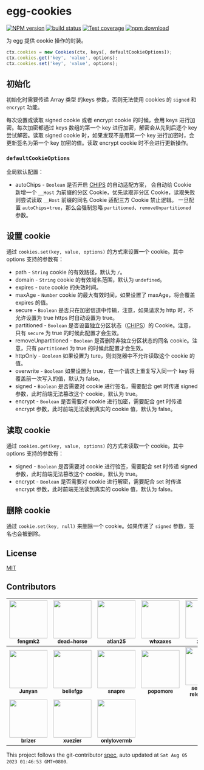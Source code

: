# egg-cookies

[![NPM version][npm-image]][npm-url]
[![build status][ci-image]][ci-url]
[![Test coverage][codecov-image]][codecov-url]
[![npm download][download-image]][download-url]

[npm-image]: https://img.shields.io/npm/v/egg-cookies.svg?style=flat-square
[npm-url]: https://npmjs.org/package/egg-cookies
[ci-image]: https://github.com/eggjs/egg-cookies/actions/workflows/nodejs.yml/badge.svg
[ci-url]: https://github.com/eggjs/egg-cookies/actions/workflows/nodejs.yml
[codecov-image]: https://codecov.io/gh/eggjs/egg-cookies/branch/master/graph/badge.svg
[codecov-url]: https://codecov.io/gh/eggjs/egg-cookies
[download-image]: https://img.shields.io/npm/dm/egg-cookies.svg?style=flat-square
[download-url]: https://npmjs.org/package/egg-cookies

为 egg 提供 cookie 操作的封装。

```js
ctx.cookies = new Cookies(ctx, keys[, defaultCookieOptions]);
ctx.cookies.get('key', 'value', options);
ctx.cookies.set('key', 'value', options);
```

## 初始化

初始化时需要传递 Array 类型 的keys 参数，否则无法使用 cookies 的 `signed` 和 `encrypt` 功能。

每次设置或读取 signed cookie 或者 encrypt cookie 的时候，会用 keys 进行加密。每次加密都通过 keys 数组的第一个 key 进行加密，解密会从先到后逐个 key 尝试解密。读取 signed cookie 时，如果发现不是用第一个 key 进行加密时，会更新签名为第一个 key 加密的值。读取 encrypt cookie 时不会进行更新操作。

### `defaultCookieOptions`

全局默认配置：

- autoChips - `Boolean` 是否开启 [CHIPS](https://developers.google.com/privacy-sandbox/3pcd/chips#security_design) 的自动适配方案，
会自动给 Cookie 新增一个 `__Host` 为前缀的分区 Cookie，优先读取非分区 Cookie，读取失败则尝试读取 `__Host` 前缀的同名 Cookie 适配三方 Cookie 禁止逻辑。
一旦配置 `autoChips=true`，那么会强制忽略 `partitioned`、`removeUnpartitioned` 参数。

## 设置 cookie

通过 `cookies.set(key, value, options)` 的方式来设置一个 cookie。其中 options 支持的参数有：

- path - `String` cookie 的有效路径，默认为 `/`。
- domain - `String` cookie 的有效域名范围，默认为 `undefined`。
- expires - `Date` cookie 的失效时间。
- maxAge - `Number` cookie 的最大有效时间，如果设置了 maxAge，将会覆盖 expires 的值。
- secure - `Boolean` 是否只在加密信道中传输，注意，如果请求为 http 时，不允许设置为 true https 时自动设置为 true。
- partitioned - `Boolean` 是否设置独立分区状态（[CHIPS](https://developers.google.com/privacy-sandbox/3pcd/chips)）的 Cookie。注意，只有 `secure` 为 true 的时候此配置才会生效。
- removeUnpartitioned - `Boolean` 是否删除非独立分区状态的同名 cookie。注意，只有 `partitioned` 为 true 的时候此配置才会生效。
- httpOnly - `Boolean` 如果设置为 ture，则浏览器中不允许读取这个 cookie 的值。
- overwrite - `Boolean` 如果设置为 true，在一个请求上重复写入同一个 key 将覆盖前一次写入的值，默认为 false。
- signed - `Boolean` 是否需要对 cookie 进行签名，需要配合 get 时传递 signed 参数，此时前端无法篡改这个 cookie，默认为 true。
- encrypt - `Boolean` 是否需要对 cookie 进行加密，需要配合 get 时传递 encrypt 参数，此时前端无法读到真实的 cookie 值，默认为 false。

## 读取 cookie

通过 `cookies.get(key, value, options)` 的方式来读取一个 cookie。其中 options 支持的参数有：

- signed - `Boolean` 是否需要对 cookie 进行验签，需要配合 set 时传递 signed 参数，此时前端无法篡改这个 cookie，默认为 true。
- encrypt - `Boolean` 是否需要对 cookie 进行解密，需要配合 set 时传递 encrypt 参数，此时前端无法读到真实的 cookie 值，默认为 false。

## 删除 cookie

通过 `cookie.set(key, null)` 来删除一个 cookie。如果传递了 `signed` 参数，签名也会被删除。

## License

[MIT](LICENSE)
<!-- GITCONTRIBUTOR_START -->

## Contributors

|[<img src="https://avatars.githubusercontent.com/u/156269?v=4" width="100px;"/><br/><sub><b>fengmk2</b></sub>](https://github.com/fengmk2)<br/>|[<img src="https://avatars.githubusercontent.com/u/985607?v=4" width="100px;"/><br/><sub><b>dead-horse</b></sub>](https://github.com/dead-horse)<br/>|[<img src="https://avatars.githubusercontent.com/u/227713?v=4" width="100px;"/><br/><sub><b>atian25</b></sub>](https://github.com/atian25)<br/>|[<img src="https://avatars.githubusercontent.com/u/5856440?v=4" width="100px;"/><br/><sub><b>whxaxes</b></sub>](https://github.com/whxaxes)<br/>|[<img src="https://avatars.githubusercontent.com/u/5102113?v=4" width="100px;"/><br/><sub><b>xyeric</b></sub>](https://github.com/xyeric)<br/>|[<img src="https://avatars.githubusercontent.com/u/3939959?v=4" width="100px;"/><br/><sub><b>jedmeng</b></sub>](https://github.com/jedmeng)<br/>|
| :---: | :---: | :---: | :---: | :---: | :---: |
|[<img src="https://avatars.githubusercontent.com/u/17005098?v=4" width="100px;"/><br/><sub><b>Junyan</b></sub>](https://github.com/Junyan)<br/>|[<img src="https://avatars.githubusercontent.com/u/12657964?v=4" width="100px;"/><br/><sub><b>beliefgp</b></sub>](https://github.com/beliefgp)<br/>|[<img src="https://avatars.githubusercontent.com/u/52845048?v=4" width="100px;"/><br/><sub><b>snapre</b></sub>](https://github.com/snapre)<br/>|[<img src="https://avatars.githubusercontent.com/u/360661?v=4" width="100px;"/><br/><sub><b>popomore</b></sub>](https://github.com/popomore)<br/>|[<img src="https://avatars.githubusercontent.com/u/32174276?v=4" width="100px;"/><br/><sub><b>semantic-release-bot</b></sub>](https://github.com/semantic-release-bot)<br/>|[<img src="https://avatars.githubusercontent.com/u/1276859?v=4" width="100px;"/><br/><sub><b>ziyunfei</b></sub>](https://github.com/ziyunfei)<br/>|
[<img src="https://avatars.githubusercontent.com/u/12656301?v=4" width="100px;"/><br/><sub><b>brizer</b></sub>](https://github.com/brizer)<br/>|[<img src="https://avatars.githubusercontent.com/u/7692708?v=4" width="100px;"/><br/><sub><b>xuezier</b></sub>](https://github.com/xuezier)<br/>|[<img src="https://avatars.githubusercontent.com/u/16103358?v=4" width="100px;"/><br/><sub><b>onlylovermb</b></sub>](https://github.com/onlylovermb)<br/>

This project follows the git-contributor [spec](https://github.com/xudafeng/git-contributor), auto updated at `Sat Aug 05 2023 01:46:53 GMT+0800`.

<!-- GITCONTRIBUTOR_END -->
